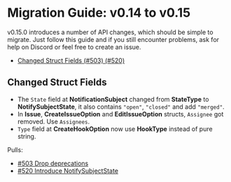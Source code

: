 # Migration Guide: v0.14 to v0.15

v0.15.0 introduces a number of API changes, which should be simple to migrate.
Just follow this guide and if you still encounter problems, ask for help on Discord or feel free to create an issue.

<!-- toc -->

-   [Changed Struct Fields (#503) (#520)](#changed-struct-fields)

<!-- tocstop -->

## Changed Struct Fields

 - The `State` field at **NotificationSubject** changed from **StateType** to **NotifySubjectState**, it also contains `"open"`, `"closed"` and add `"merged"`.
 - In **Issue**, **CreateIssueOption** and **EditIssueOption** structs, `Assignee` got removed. Use `Assignees`.
 - `Type` field at **CreateHookOption** now use **HookType** instead of pure string.

Pulls:
-   [#503 Drop deprecations](https://khulnasoft.com/khulnasoft/go-sdk/pulls/503)
-   [#520 Introduce NotifySubjectState](https://khulnasoft.com/khulnasoft/go-sdk/pulls/520)
